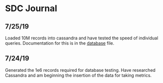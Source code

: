 
# SDC Journal

## 7/25/19

Loaded 10M records into cassandra and have tested the speed of individual queries.
Documentation for this is in the [database](./database.md) file.

## 7/24/19

Generated the 1e6 records required for database testing.
Have researched Cassandra and am beginning the insertion of the data for taking metrics.
